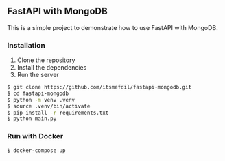 ## FastAPI with MongoDB

This is a simple project to demonstrate how to use FastAPI with MongoDB.

### Installation

1. Clone the repository
2. Install the dependencies
3. Run the server

```bash
$ git clone https://github.com/itsmefdil/fastapi-mongodb.git
$ cd fastapi-mongodb
$ python -m venv .venv
$ source .venv/bin/activate
$ pip install -r requirements.txt
$ python main.py
```

### Run with Docker

```bash
$ docker-compose up
```

